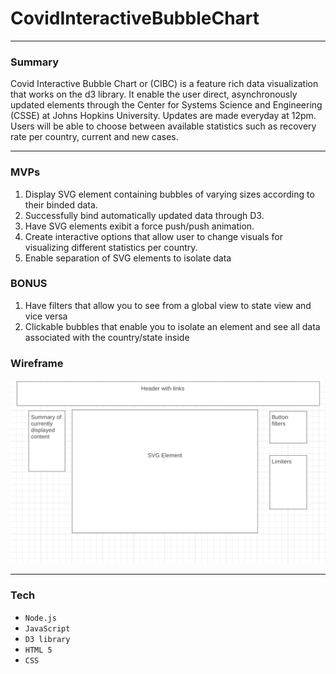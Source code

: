 # CovidInteractiveBubbleChart
---

### Summary
Covid Interactive Bubble Chart or (CIBC) is a feature rich data visualization that works on the d3 library. It enable the user direct, asynchronously updated elements through the Center for Systems Science and Engineering (CSSE) at Johns Hopkins University. Updates are made everyday at 12pm. Users will be able to choose between available statistics such as recovery rate per country, current and new cases. 

---

### MVPs
1. Display SVG element containing bubbles of varying sizes according to their binded data.
4. Successfully bind automatically updated data through D3.
2. Have SVG elements exibit a force push/push animation.
5. Create interactive options that allow user to change visuals for visualizing different statistics per country.
4. Enable separation of SVG elements to isolate data

### BONUS
1. Have filters that allow you to see from a global view to state view and vice versa
2. Clickable bubbles that enable you to isolate an element and see all data associated with the country/state inside


### Wireframe

![wireframe](https://github.com/danbourdier/CovidInteractiveBubbleChart/blob/master/wireframe.png)

---

### Tech

* `Node.js`
* `JavaScript`
* `D3 library`
* `HTML 5`
* `CSS`
